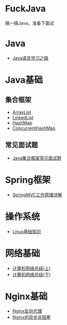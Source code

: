 # FuckJava
搞一搞Java，准备下面试

# Java
- [Java语言学习之路](Java基础/Java学习之路.md)

# Java基础
## 集合框架
- [ArrayList](Java基础/ArrayList.md)
- [LinkedList](Java基础/LinkedList.md)
- [HashMap](Java基础/HashMap.md)
- [ConcurrentHashMap](Java基础/ConcurrentHashMap.md)

## 常见面试题
- [Java集合框架常见面试题](Java基础/Java集合框架常见面试题.md)


# Spring框架
- [SpringMVC工作原理详解](Spring框架/SpringMVC%20工作原理详解.md)


# 操作系统
- [Linux基础知识](操作系统/Linux基础知识.md)


# 网络基础
- [计算机网络总结(上)](网络相关/计算机网络总结(上).md)
- [计算机网络总结(下)](网络相关/计算机网络总结(下).md)


# Nginx基础
- [Nginx反向代理](Nginx/Nginx反向代理.md)
- [Nginx的异步非阻塞](Nginx/Nginx的异步非阻塞.md)



